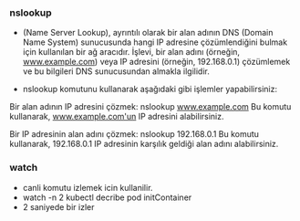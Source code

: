 ### nslookup 
- (Name Server Lookup), ayrıntılı olarak bir alan adının DNS (Domain Name System) sunucusunda hangi IP adresine çözümlendiğini bulmak için kullanılan bir ağ aracıdır. İşlevi, bir alan adını (örneğin, www.example.com) veya IP adresini (örneğin, 192.168.0.1) çözümlemek ve bu bilgileri DNS sunucusundan almakla ilgilidir.

- nslookup komutunu kullanarak aşağıdaki gibi işlemler yapabilirsiniz:

Bir alan adının IP adresini çözmek: nslookup www.example.com
Bu komutu kullanarak, www.example.com'un IP adresini alabilirsiniz.

Bir IP adresinin alan adını çözmek: nslookup 192.168.0.1
Bu komutu kullanarak, 192.168.0.1 IP adresinin karşılık geldiği alan adını alabilirsiniz.

### watch
- canli komutu izlemek icin kullanilir.
- watch -n 2 kubectl decribe pod initContainer
- 2 saniyede bir izler